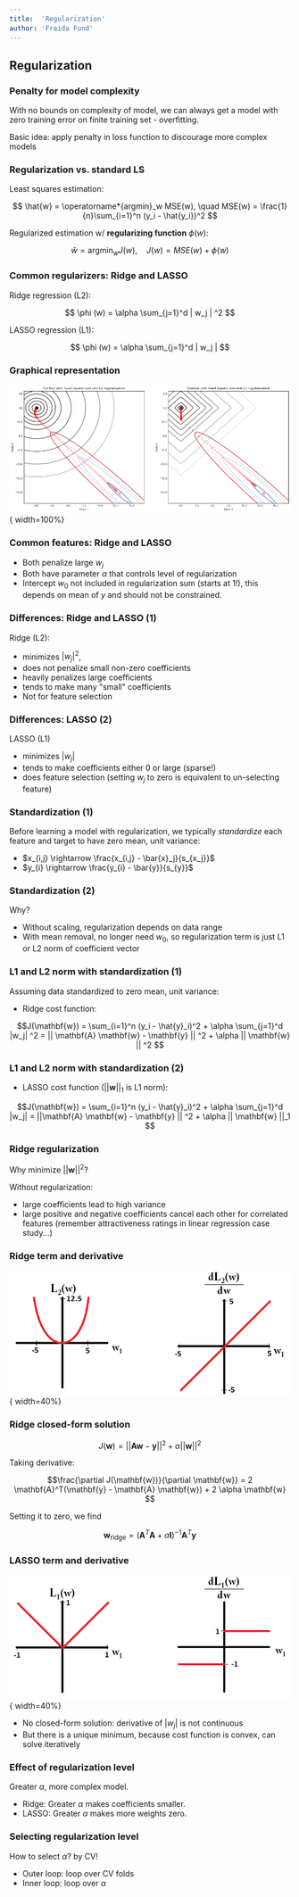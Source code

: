 ```yaml
---
title:  'Regularization'
author: 'Fraida Fund'
---
```




## Regularization

### Penalty for model complexity

With no bounds on complexity of model, we can always get a model with zero training error on finite training set - overfitting.

Basic idea: apply penalty in loss function to discourage more complex models


### Regularization vs. standard LS

Least squares estimation:

$$ \hat{w} = \operatorname*{argmin}_w MSE(w), \quad MSE(w) = \frac{1}{n}\sum_{i=1}^n (y_i - \hat{y_i})^2 $$

Regularized estimation w/ **regularizing function** $\phi(w)$:


$$ \hat{w} = \operatorname*{argmin}_w J(w), \quad  J(w) = MSE(w) + \phi(w) $$


### Common regularizers: Ridge and LASSO

Ridge regression (L2):

$$ \phi (w) = \alpha \sum_{j=1}^d | w_j | ^2 $$

LASSO regression (L1):

$$ \phi (w) = \alpha \sum_{j=1}^d | w_j | $$


### Graphical representation

![LS solution (+), RSS contours. As we increase $\alpha$, LASSO solution moves from the LS solution to 0. ](../images/regularization-contour.png){ width=100%}

### Common features: Ridge and LASSO

* Both penalize large $w_j$
* Both have parameter $\alpha$ that controls level of regularization
* Intercept $w_0$ not included in regularization sum (starts at 1!), this depends on mean of $y$ and should not be constrained.


### Differences: Ridge and LASSO (1)

Ridge (L2):

* minimizes $|w_j|^2$, 
* does not penalize small non-zero coefficients
* heavily penalizes large coefficients
* tends to make many "small" coefficients
* Not for feature selection

### Differences: LASSO (2)

LASSO (L1)

* minimizes $|w_j|$
* tends to make coefficients either 0 or large (sparse!)
* does feature selection (setting $w_j$ to zero is equivalent to un-selecting feature)



### Standardization (1)

Before learning a model with regularization, we typically *standardize* each feature and target to have zero mean, unit variance:

* $x_{i,j} \rightarrow  \frac{x_{i,j} - \bar{x}_j}{s_{x_j}}$
* $y_{i} \rightarrow  \frac{y_{i} - \bar{y}}{s_{y}}$

### Standardization (2)

Why? 

* Without scaling, regularization depends on data range
* With mean removal, no longer need $w_0$, so regularization term is just L1 or L2 norm of coefficient vector

### L1 and L2 norm with standardization (1)

Assuming data standardized to zero mean, unit variance:

* Ridge cost function:

$$J(\mathbf{w}) = \sum_{i=1}^n (y_i - \hat{y}_i)^2 + \alpha  \sum_{j=1}^d |w_j| ^2 = || \mathbf{A} \mathbf{w} -  \mathbf{y} || ^2 + \alpha || \mathbf{w} || ^2 $$ 

### L1 and L2 norm with standardization (2)


* LASSO cost function ($|| \mathbf{w} ||_1$ is L1 norm):

$$J(\mathbf{w}) = \sum_{i=1}^n (y_i - \hat{y}_i)^2 + \alpha  \sum_{j=1}^d |w_j| = ||\mathbf{A} \mathbf{w} -  \mathbf{y} || ^2 + \alpha || \mathbf{w} ||_1 $$ 

### Ridge regularization

Why minimize $|| \mathbf{w} || ^2$?

Without regularization:

* large coefficients lead to high variance
* large positive and negative coefficients cancel each other for correlated features (remember attractiveness ratings in linear regression case study...)

### Ridge term and derivative

![L2 term and its derivative for one parameter.](../images/ridge-derivative.png){ width=40%}

### Ridge closed-form solution

$$J(\mathbf{w}) = ||\mathbf{A} \mathbf{w} -  \mathbf{y} || ^2 + \alpha || \mathbf{w} || ^2$$ 

Taking derivative:

$$\frac{\partial J(\mathbf{w})}{\partial \mathbf{w}} = 2 \mathbf{A}^T(\mathbf{y} - \mathbf{A} \mathbf{w}) + 2 \alpha \mathbf{w} $$ 

Setting it to zero, we find

$$\mathbf{w}_{\text{ridge}} = (\mathbf{A}^T\mathbf{A} + \alpha \mathbf{I})^{-1} \mathbf{A}^T \mathbf{y}$$



### LASSO term and derivative

![L1 term and its derivative for one parameter.](../images/lasso-derivative.png){ width=40%}

* No closed-form solution: derivative of $|w_j|$ is not continuous
* But there is a unique minimum, because cost function is convex, can solve iteratively

### Effect of regularization level

Greater $\alpha$, more complex model.

* Ridge: Greater $\alpha$ makes coefficients smaller.
* LASSO: Greater $\alpha$ makes more weights zero.


### Selecting regularization level

How to select $\alpha$? by CV!

* Outer loop: loop over CV folds
* Inner loop: loop over $\alpha$

